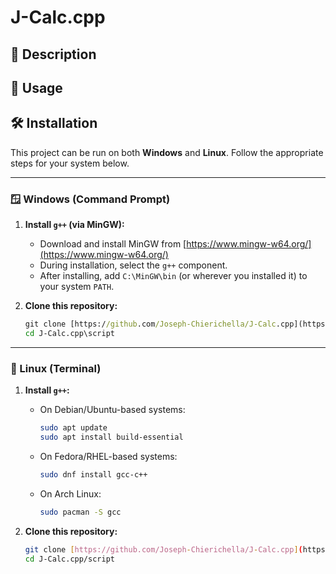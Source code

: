 # J-Calc.cpp

## 📖 Description
## 🚀 Usage
## 🛠️ Installation

This project can be run on both **Windows** and **Linux**. Follow the appropriate steps for your system below.

---

### 🪟 Windows (Command Prompt)

1.  **Install `g++` (via MinGW):**
    * Download and install MinGW from [https://www.mingw-w64.org/](https://www.mingw-w64.org/)
    * During installation, select the `g++` component.
    * After installing, add `C:\MinGW\bin` (or wherever you installed it) to your system `PATH`.

2.  **Clone this repository:**
    ```cmd
    git clone [https://github.com/Joseph-Chierichella/J-Calc.cpp](https://github.com/Joseph-Chierichella/J-Calc.cpp)
    cd J-Calc.cpp\script
    ```

---

### 🐧 Linux (Terminal)

1.  **Install `g++`:**
    * On Debian/Ubuntu-based systems:
        ```bash
        sudo apt update
        sudo apt install build-essential
        ```
    * On Fedora/RHEL-based systems:
        ```bash
        sudo dnf install gcc-c++
        ```
    * On Arch Linux:
        ```bash
        sudo pacman -S gcc
        ```

2.  **Clone this repository:**
    ```bash
    git clone [https://github.com/Joseph-Chierichella/J-Calc.cpp](https://github.com/Joseph-Chierichella/J-Calc.cpp)
    cd J-Calc.cpp/script
    ```